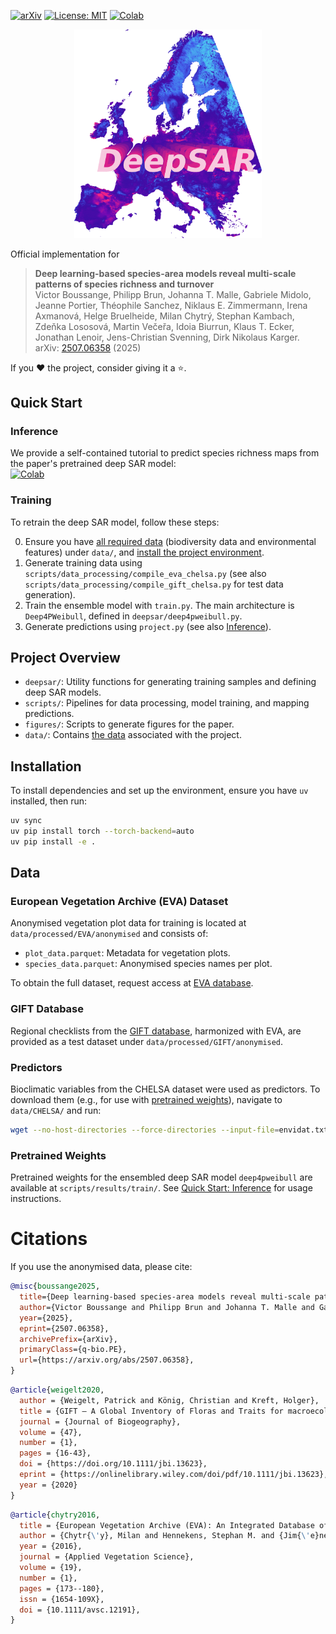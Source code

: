 [![arXiv](https://img.shields.io/badge/arXiv-2507.06358-b31b1b.svg)](https://arxiv.org/abs/2507.06358)
[![License: MIT](https://img.shields.io/badge/License-MIT-yellow.svg)](https://opensource.org/licenses/MIT)
[![Colab](https://colab.research.google.com/assets/colab-badge.svg)](https://colab.research.google.com/github/vboussange/DeepSAR/blob/master/deepsar_demo.ipynb) 

<p align="center">
  <img src="logo.gif" width="300" alt="DeepSAR logo" />
</p>

<!-- # DeepSAR: deep learning-based species-area relationship model  -->

Official implementation for

> **Deep learning-based species-area models reveal multi-scale patterns of species richness and turnover**  
> Victor Boussange, Philipp Brun, Johanna T. Malle, Gabriele Midolo, Jeanne Portier, Théophile Sanchez, Niklaus E. Zimmermann, Irena Axmanová, Helge Bruelheide, Milan Chytrý, Stephan Kambach, Zdeňka Lososová, Martin Večeřa, Idoia Biurrun, Klaus T. Ecker, Jonathan Lenoir, Jens-Christian Svenning, Dirk Nikolaus Karger. arXiv: [2507.06358](https://arxiv.org/abs/2507.06358) (2025)

If you ❤️ the project, consider giving it a ⭐️.

## Quick Start

### Inference
We provide a self-contained tutorial to predict species richness maps from the paper's pretrained deep SAR model:  
[![Colab](https://colab.research.google.com/assets/colab-badge.svg)](https://colab.research.google.com/github/vboussange/DeepSAR/blob/master/deepsar_demo.ipynb)

### Training
To retrain the deep SAR model, follow these steps:

0. Ensure you have [all required data](#data) (biodiversity data and environmental features) under `data/`, and [install the project environment](#installation).
1. Generate training data using `scripts/data_processing/compile_eva_chelsa.py` (see also `scripts/data_processing/compile_gift_chelsa.py` for test data generation).
2. Train the ensemble model with `train.py`. The main architecture is `Deep4PWeibull`, defined in `deepsar/deep4pweibull.py`.
3. Generate predictions using `project.py` (see also [Inference](#inference)).

## Project Overview

- `deepsar/`: Utility functions for generating training samples and defining deep SAR models.
- `scripts/`: Pipelines for data processing, model training, and mapping predictions.
- `figures/`: Scripts to generate figures for the paper.
- `data/`: Contains [the data](#data) associated with the project.

## Installation

To install dependencies and set up the environment, ensure you have `uv` installed, then run:

```bash
uv sync
uv pip install torch --torch-backend=auto
uv pip install -e .
```

## Data

### European Vegetation Archive (EVA) Dataset

Anonymised vegetation plot data for training is located at `data/processed/EVA/anonymised` and consists of:

- `plot_data.parquet`: Metadata for vegetation plots.
- `species_data.parquet`: Anonymised species names per plot.

To obtain the full dataset, request access at [EVA database](https://euroveg.org/eva-database/).

### GIFT Database

Regional checklists from the [GIFT database](https://gift.uni-goettingen.de/home), harmonized with EVA, are provided as a test dataset under `data/processed/GIFT/anonymised`.

### Predictors

Bioclimatic variables from the CHELSA dataset were used as predictors. To download them (e.g., for use with [pretrained weights](#pretrained-weights)), navigate to `data/CHELSA/` and run:

```bash
wget --no-host-directories --force-directories --input-file=envidat.txt
```

### Pretrained Weights

Pretrained weights for the ensembled deep SAR model `deep4pweibull` are available at `scripts/results/train/`. See [Quick Start: Inference](#inference) for usage instructions.

# Citations

If you use the anonymised data, please cite:

```bibtex
@misc{boussange2025,
  title={Deep learning-based species-area models reveal multi-scale patterns of species richness and turnover}, 
  author={Victor Boussange and Philipp Brun and Johanna T. Malle and Gabriele Midolo and Jeanne Portier and Théophile Sanchez and Niklaus E. Zimmermann and Irena Axmanová and Helge Bruelheide and Milan Chytrý and Stephan Kambach and Zdeňka Lososová and Martin Večeřa and Idoia Biurrun and Klaus T. Ecker and Jonathan Lenoir and Jens-Christian Svenning and Dirk Nikolaus Karger},
  year={2025},
  eprint={2507.06358},
  archivePrefix={arXiv},
  primaryClass={q-bio.PE},
  url={https://arxiv.org/abs/2507.06358}, 
}
```

```bibtex
@article{weigelt2020,
  author = {Weigelt, Patrick and König, Christian and Kreft, Holger},
  title = {GIFT – A Global Inventory of Floras and Traits for macroecology and biogeography},
  journal = {Journal of Biogeography},
  volume = {47},
  number = {1},
  pages = {16-43},
  doi = {https://doi.org/10.1111/jbi.13623},
  eprint = {https://onlinelibrary.wiley.com/doi/pdf/10.1111/jbi.13623},
  year = {2020}
}
```

```bibtex
@article{chytry2016,
  title = {European Vegetation Archive (EVA): An Integrated Database of European Vegetation Plots},
  author = {Chytr{\'y}, Milan and Hennekens, Stephan M. and {Jim{\'e}nez-Alfaro}, Borja and Knollov{\'a}, Ilona and Dengler, J{\"u}rgen and Jansen, Florian and Landucci, Flavia and Schamin{\'e}e, Joop H.J. and A{\'c}i{\'c}, Svetlana and Agrillo, Emiliano and Ambarl{\i}, Didem and Angelini, Pierangela and Apostolova, Iva and Attorre, Fabio and Berg, Christian and Bergmeier, Erwin and Biurrun, Idoia and {Botta-Duk{\'a}t}, Zolt{\'a}n and Brisse, Henry and Campos, Juan Antonio and Carl{\'o}n, Luis and {\v C}arni, Andra{\v z} and Casella, Laura and Csiky, J{\'a}nos and {\'C}u{\v s}terevska, Renata and Daji{\'c} Stevanovi{\'c}, Zora and Danihelka, Ji{\v r}{\'i} and De Bie, Els and {de Ruffray}, Patrice and De Sanctis, Michele and Dickor{\'e}, W. Bernhard and Dimopoulos, Panayotis and Dubyna, Dmytro and Dziuba, Tetiana and Ejrn{\ae}s, Rasmus and Ermakov, Nikolai and Ewald, J{\"o}rg and Fanelli, Giuliano and {Fern{\'a}ndez-Gonz{\'a}lez}, Federico and FitzPatrick, {\'U}na and Font, Xavier and {Garc{\'i}a-Mijangos}, Itziar and Gavil{\'a}n, Rosario G. and Golub, Valentin and Guarino, Riccardo and Haveman, Rense and Indreica, Adrian and I{\c s}{\i}k G{\"u}rsoy, Deniz and Jandt, Ute and Janssen, John A.M. and Jirou{\v s}ek, Martin and K{\k a}cki, Zygmunt and Kavgac{\i}, Ali and Kleikamp, Martin and Kolomiychuk, Vitaliy and Krstivojevi{\'c} {\'C}uk, Mirjana and Krstono{\v s}i{\'c}, Daniel and Kuzemko, Anna and Lenoir, Jonathan and Lysenko, Tatiana and Marcen{\`o}, Corrado and Martynenko, Vassiliy and Michalcov{\'a}, Dana and Moeslund, Jesper Erenskjold and Onyshchenko, Viktor and Pedashenko, Hristo and {P{\'e}rez-Haase}, Aaron and Peterka, Tom{\'a}{\v s} and Prokhorov, Vadim and Ra{\v s}omavi{\v c}ius, Valerijus and {Rodr{\'i}guez-Rojo}, Maria Pilar and Rodwell, John S. and Rogova, Tatiana and Ruprecht, Eszter and R{\=u}si{\c n}a, Solvita and Seidler, Gunnar and {\v S}ib{\'i}k, Jozef and {\v S}ilc, Urban and {\v S}kvorc, {\v Z}eljko and Sopotlieva, Desislava and Stan{\v c}i{\'c}, Zvjezdana and Svenning, Jens-Christian and Swacha, Grzegorz and Tsiripidis, Ioannis and Turtureanu, Pavel Dan and U{\u g}urlu, Emin and Uogintas, Domas and Valachovi{\v c}, Milan and Vashenyak, Yulia and Vassilev, Kiril and Venanzoni, Roberto and Virtanen, Risto and Weekes, Lynda and Willner, Wolfgang and Wohlgemuth, Thomas and Yamalov, Sergey},
  year = {2016},
  journal = {Applied Vegetation Science},
  volume = {19},
  number = {1},
  pages = {173--180},
  issn = {1654-109X},
  doi = {10.1111/avsc.12191},
}
```
